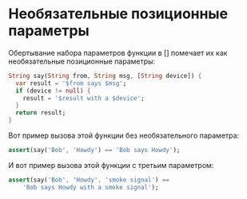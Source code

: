 # Необязательные позиционные параметры

Обертывание набора параметров функции в [] помечает их как необязательные позиционные параметры:

```dart
String say(String from, String msg, [String device]) {
  var result = '$from says $msg';
  if (device != null) {
    result = '$result with a $device';
  }
  return result;
}
```

Вот пример вызова этой функции без необязательного параметра:

```dart
assert(say('Bob', 'Howdy') == 'Bob says Howdy');
```

И вот пример вызова этой функции с третьим параметром:

```dart
assert(say('Bob', 'Howdy', 'smoke signal') ==
    'Bob says Howdy with a smoke signal');
```
